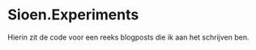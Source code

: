Sioen.Experiments
=================
Hierin zit de code voor een reeks blogposts die ik aan het schrijven ben.